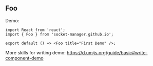## Foo

Demo:

```tsx
import React from 'react';
import { Foo } from 'socket-manager.github.io';

export default () => <Foo title="First Demo" />;
```

More skills for writing demo: https://d.umijs.org/guide/basic#write-component-demo
